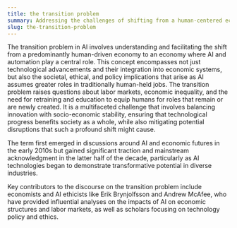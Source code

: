 ```yaml
---
title: the transition problem  
summary: Addressing the challenges of shifting from a human-centered economy to one dominated by automation and AI technologies.
slug: the-transition-problem
---
```


The transition problem in AI involves understanding and facilitating the shift from a predominantly human-driven economy to an economy where AI and automation play a central role. This concept encompasses not just technological advancements and their integration into economic systems, but also the societal, ethical, and policy implications that arise as AI assumes greater roles in traditionally human-held jobs. The transition problem raises questions about labor markets, economic inequality, and the need for retraining and education to equip humans for roles that remain or are newly created. It is a multifaceted challenge that involves balancing innovation with socio-economic stability, ensuring that technological progress benefits society as a whole, while also mitigating potential disruptions that such a profound shift might cause.

The term first emerged in discussions around AI and economic futures in the early 2010s but gained significant traction and mainstream acknowledgment in the latter half of the decade, particularly as AI technologies began to demonstrate transformative potential in diverse industries.

Key contributors to the discourse on the transition problem include economists and AI ethicists like Erik Brynjolfsson and Andrew McAfee, who have provided influential analyses on the impacts of AI on economic structures and labor markets, as well as scholars focusing on technology policy and ethics.